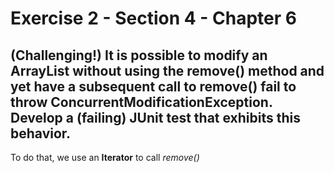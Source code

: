 # Exercise 2 - Section 4 - Chapter 6

## (Challenging!) It is possible to modify an ArrayList without using the remove() method and yet have a subsequent call to remove() fail to throw ConcurrentModificationException. Develop a (failing) JUnit test that exhibits this behavior.

To do that, we use an **Iterator** to call *remove()*  

